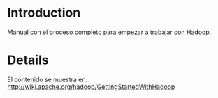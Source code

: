# Introduction #

Manual con el proceso completo para empezar a trabajar con Hadoop.


# Details #

El contenido se muestra en: http://wiki.apache.org/hadoop/GettingStartedWithHadoop